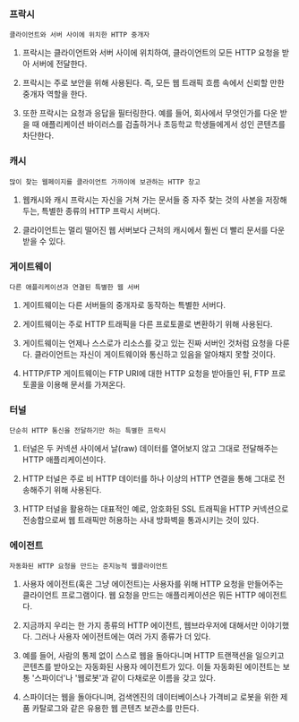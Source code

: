 ### 프락시

`클라이언트와 서버 사이에 위치한 HTTP 중개자`

1. 프락시는 클라이언트와 서버 사이에 위치하여, 클라이언트의 모든 HTTP 요청을 받아 서버에 전달한다.

2. 프락시는 주로 보안을 위해 사용된다. 즉, 모든 웹 트래픽 흐름 속에서 신뢰할 만한 중개자 역할을 한다.

3. 또한 프락시는 요청과 응답을 필터링한다. 예를 들어, 회사에서 무엇인가를 다운 받을 때 애플리케이션 바이러스를 검출하거나 초등학교 학생들에게서 성인 콘텐츠를 차단한다.

### 캐시

`많이 찾는 웹페이지를 클라이언트 가까이에 보관하는 HTTP 창고`

1. 웹캐시와 캐시 프락시는 자신을 거쳐 가는 문서들 중 자주 찾는 것의 사본을 저장해 두는, 특별한 종류의 HTTP 프락시 서버다.

2. 클라이언트는 멀리 떨어진 웹 서버보다 근처의 캐시에서 훨씬 더 빨리 문서를 다운 받을 수 있다.

### 게이트웨이

`다른 애플리케이션과 연결된 특별한 웹 서버`

1. 게이트웨이는 다른 서버들의 중개자로 동작하는 특별한 서버다.

2. 게이트웨이는 주로 HTTP 트래픽을 다른 프로토콜로 변환하기 위해 사용된다.

3. 게이트웨이는 언제나 스스로가 리소스를 갖고 있는 진짜 서버인 것처럼 요청을 다룬다. 클라이언트는 자신이 게이트웨이와 통신하고 있음을 알아채지 못할 것이다.

4. HTTP/FTP 게이트웨이는 FTP URI에 대한 HTTP 요청을 받아들인 뒤, FTP 프로토콜을 이용해 문서를 가져온다.

### 터널

`단순히 HTTP 통신을 전달하기만 하는 특별한 프락시`

1. 터널은 두 커넥션 사이에서 날(raw) 데이터를 열어보지 않고 그대로 전달해주는 HTTP 애플리케이션이다.

2. HTTP 터널은 주로 비 HTTP 데이터를 하나 이상의 HTTP 연결을 통해 그대로 전송해주기 위해 사용된다.

3. HTTP 터널을 활용하는 대표적인 예로, 암호화된 SSL 트래픽을 HTTP 커넥션으로 전송함으로써 웹 트래픽만 허용하는 사내 방화벽을 통과시키는 것이 있다.

### 에이전트

`자동화된 HTTP 요청을 만드는 준지능적 웹클라이언트`

1. 사용자 에이전트(혹은 그냥 에이전트)는 사용자를 위해 HTTP 요청을 만들어주는 클라이언트 프로그램이다. 웹 요청을 만드는 애플리케이션은 뭐든 HTTP 에이전트다.

2. 지금까지 우리는 한 가지 종류의 HTTP 에이전트, 웹브라우저에 대해서만 이야기했다. 그러나 사용자 에이전트에는 여러 가지 종류가 더 있다.

3. 예를 들어, 사람의 통제 없이 스스로 웹을 돌아다니며 HTTP 트랜잭션을 일으키고 콘텐츠를 받아오는 자동화된 사용자 에이전트가 있다. 이들 자동화된 에이전트는 보통 '스파이더'나 '웹로봇'과 같이 다채로운 이름을 갖고 있다.

4. 스파이더는 웹을 돌아다니며, 검색엔진의 데이터베이스나 가격비교 로봇을 위한 제품 카탈로그와 같은 유용한 웹 콘텐츠 보관소를 만든다.
